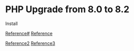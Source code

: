 # PHP Upgrade from 8.0 to 8.2

Install

[Reference#](https://tecadmin.net/switch-between-multiple-php-version-on-ubuntu/) 
[Reference](https://www.digitalocean.com/community/tutorials/how-to-run-multiple-php-versions-on-one-server-using-apache-and-php-fpm-on-centos-8)

[Reference2](https://php.watch/articles/install-php82-ubuntu-debian)
[Reference3](https://www.vetechno.in/how-to-uninstall-php-apache-and-mysql-on-ubuntu-20-04-lts/#First_we_remove_PHP_from_Ubuntu)

